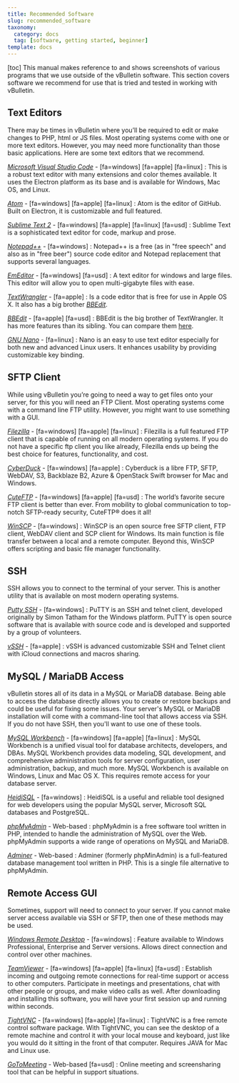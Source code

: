```yaml
---
title: Recommended Software
slug: recommended_software
taxonomy:
  category: docs
  tag: [software, getting started, beginner]
template: docs
---
```

[toc]
This manual makes reference to and shows screenshots of various programs that we use outside of the vBulletin software. This section covers software we recommend for use that is tried and tested in working with vBulletin.

## Text Editors
There may be times in vBulletin where you’ll be required to edit or make changes to PHP, html or JS files. Most operating systems come with one or more text editors. However, you may need more functionality than those basic applications. Here are some text editors that we recommend.  

[*Microsoft Visual Studio Code*](https://code.visualstudio.com/) - [fa=windows] [fa=apple] [fa=linux]
:   This is a robust text editor with many extensions and color themes available. It uses the Electron platform as its base and is available for Windows, Mac OS, and Linux.

[*Atom*](https://atom.io/) - [fa=windows] [fa=apple] [fa=linux]
:   Atom is the editor of GitHub. Built on Electron, it is customizable and full featured.

[*Sublime Text 2*](http://www.sublimetext.com/) - [fa=windows] [fa=apple] [fa=linux] [fa=usd]
:   Sublime Text is a sophisticated text editor for code, markup and prose. 

[*Notepad++*](http://notepad-plus-plus.org/) - [fa=windows]
:   Notepad++ is a free (as in "free speech" and also as in "free beer") source code editor and Notepad replacement that supports several languages.

[*EmEditor*](https://www.emeditor.com/) - [fa=windows] [fa=usd]
: A text editor for windows and large files. This editor will allow you to open multi-gigabyte files with ease. 

[*TextWrangler*](http://www.barebones.com/products/TextWrangler/) - [fa=apple]
:   Is a code editor that is free for use in Apple OS X. It also has a big brother [*BBEdit*](http://www.barebones.com/products/bbedit/).

[*BBEdit*](http://www.barebones.com/products/bbedit/) - [fa=apple] [fa=usd]
:   BBEdit is the big brother of TextWrangler. It has more features than its sibling. You can compare them [here](http://www.barebones.com/products/bbedit/comparison.html).

[*GNU Nano*](https://www.nano-editor.org/download.php) - [fa=linux]
:   Nano is an easy to use text editor especially for both new and advanced Linux users. It enhances usability by providing customizable key binding.


## SFTP Client
While using vBulletin you’re going to need a way to get files onto your server, for this you will need an FTP Client. Most operating systems come with a command line FTP utility. However, you might want to use something with a GUI.

[*Filezilla*](http://filezilla-project.org/) - [fa=windows] [fa=apple] [fa=linux]
:   Filezilla is a full featured FTP client that is capable of running on all modern operating systems. If you do not have a specific ftp client you like already, Filezilla ends up being the best choice for features, functionality, and cost.

[*CyberDuck*](https://cyberduck.io/) - [fa=windows] [fa=apple]
:   Cyberduck is a libre FTP, SFTP, WebDAV, S3, Backblaze B2, Azure & OpenStack Swift browser for Mac and Windows.

[*CuteFTP*](https://www.globalscape.com/cuteftp) - [fa=windows] [fa=apple] [fa=usd]
:   The world’s favorite secure FTP client is better than ever. From mobility to global communication to top-notch SFTP-ready security, CuteFTP® does it all!

[*WinSCP*](https://winscp.net/eng/index.php) - [fa=windows]
:   WinSCP is an open source free SFTP client, FTP client, WebDAV client and SCP client for Windows. Its main function is file transfer between a local and a remote computer. Beyond this, WinSCP offers scripting and basic file manager functionality.

## SSH
SSH allows you to connect to the terminal of your server. This is another utility that is available on most modern operating systems.

[*Putty SSH*](http://www.putty.org/) - [fa=windows]
:   PuTTY is an SSH and telnet client, developed originally by Simon Tatham for the Windows platform. PuTTY is open source software that is available with source code and is developed and supported by a group of volunteers.

[*vSSH*](http://www.velestar.com/Pages/VSSHOSXPage.aspx) -  [fa=apple]
:   vSSH is advanced customizable SSH and Telnet client with iCloud connections and macros sharing.

## MySQL / MariaDB Access
vBulletin stores all of its data in a MySQL or MariaDB database. Being able to access the database directly allows you to create or restore backups and could be useful for fixing some issues. Your server's MySQL or MariaDB installation will come with a command-line tool that allows access via SSH. If you do not have SSH, then you'll want to use one of these tools.

[*MySQL Workbench*](http://www.mysql.com/products/workbench/) - [fa=windows] [fa=apple] [fa=linux]
:   MySQL Workbench is a unified visual tool for database architects, developers, and DBAs. MySQL Workbench provides data modeling, SQL development, and comprehensive administration tools for server configuration, user administration, backup, and much more. MySQL Workbench is available on Windows, Linux and Mac OS X. This requires remote access for your database server.

[*HeidiSQL*](http://www.heidisql.com/) - [fa=windows]
:   HeidiSQL is a useful and reliable tool designed for web developers using the popular MySQL server, Microsoft SQL databases and PostgreSQL.

[*phpMyAdmin*](https://www.phpmyadmin.net/) - Web-based
:    phpMyAdmin is a free software tool written in PHP, intended to handle the administration of MySQL over the Web. phpMyAdmin supports a wide range of operations on MySQL and MariaDB.

[*Adminer*](https://www.adminer.org/) - Web-based
:   Adminer (formerly phpMinAdmin) is a full-featured database management tool written in PHP. This is a single file alternative to phpMyAdmin.

## Remote Access GUI
Sometimes, support will need to connect to your server. If you cannot make server access available via SSH or SFTP, then one of these methods may be used.

[*Windows Remote Desktop*](https://www.microsoft.com/en-us/p/microsoft-remote-desktop/9wzdncrfj3ps) - [fa=windows] 
:   Feature available to Windows Professional, Enterprise and Server versions. Allows direct connection and control over other machines. 

[*TeamViewer*](https://www.teamviewer.com/en/) - [fa=windows] [fa=apple] [fa=linux] [fa=usd]
:   Establish incoming and outgoing remote connections for real-time support or access to other computers. Participate in meetings and presentations, chat with other people or groups, and make video calls as well. After downloading and installing this software, you will have your first session up and running within seconds.

[*TightVNC*](http://www.tightvnc.com/) - [fa=windows] [fa=apple] [fa=linux]
:   TightVNC is a free remote control software package. With TightVNC, you can see the desktop of a remote machine and control it with your local mouse and keyboard, just like you would do it sitting in the front of that computer. Requires JAVA for Mac and Linux use.

[*GoToMeeting*](https://www.gotomeeting.com/) - Web-based [fa=usd]
:   Online meeting and screensharing tool that can be helpful in support situations.
